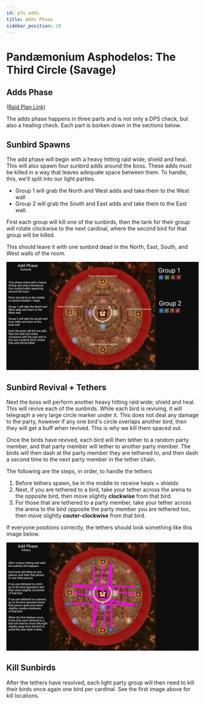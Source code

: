 ```yaml
---
id: p3s-adds
title: Adds Phase
sidebar_position: 10
---
```


# Pandæmonium Asphodelos: The Third Circle (Savage)
## Adds Phase
([Raid Plan Link](https://raidplan.io/plan/AFC2Jl5uJoNsqnyk))

The adds phase happens in three parts and is not only a DPS check, but also a healing check.  Each part is borken down in the sections below.

## Sunbird Spawns
The add phase will begin with a heavy hitting raid wide; shield and heal. This will also spawn four sunbird adds around the boss.  These adds must be killed in a way that leaves adequate space between them.  To handle, this, we'll split into our light parties.

- Group 1 will grab the North and West adds and take them to the West wall
- Group 2 will grab the South and East adds and take them to the East wall.

First each group will kill one of the sunbirds, then the tank for their group will rotate clockwise to the next cardinal, where the second bird for that group will be killed.

This should leave it with one sunbird dead in the North, East, South, and West walls of the room. 

![Adds Kill Locations](/img/pandaemonium-asphodelos/the-third-circle/adds-1.png)

## Sunbird Revival + Tethers
Next the boss will perform another heavy hitting raid wide; shield and heal. This will revive each of the sunbirds.  While each bird is reviving, it will telegraph a very large circle marker under it. This does not deal any damage to the party, however if any one bird's circle overlaps another bird, then they will get a buff when revived. This is why we kill them spaced out. 

Once the birds have revived, each bird will then tether to a random party member, and that party member will tether to another party member.  The birds will then dash at the party member they are tethered to, and then dash a second time to the next party member in the tether chain.

The following are the steps, in order, to handle the tethers

1. Before tethers spawn, be in the middle to receive heals + shields
2. Next, if you are tethered to a bird, take your tether across the arena to the opposite bird, then move slightly **clockwise** from that bird.
3. For those that are tethered to a party member, take your tether across the arena to the bird opposite the party member you are tethered too, then move slightly **couter-clockwise** from that bird.

If everyone positions correctly, the tethers should look something like this image below.

![Adds Tethers](/img/pandaemonium-asphodelos/the-third-circle/adds-2.png)

## Kill Sunbirds
After the tethers have resolved, each light party group will then need to kill their birds once again one bird per cardinal.  See the first image above for kill locations.